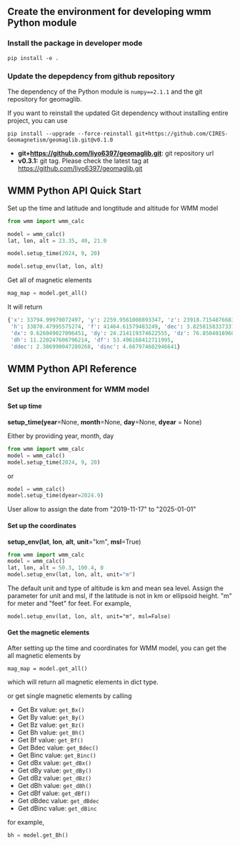 ## Create the environment for developing wmm Python module

### Install the package in developer mode

`pip install -e .`

### Update the depepdency from github repository

The dependency of the Python module is `numpy==2.1.1` and the git repository for geomaglib.

If you want to reinstall the updated Git dependency without installing entire project, you can use
  
`pip install --upgrade --force-reinstall git+https://github.com/CIRES-Geomagnetism/geomaglib.git@v0.1.0`

- **git+https://github.com/liyo6397/geomaglib.git**: git repository url
- **v0.3.1:** git tag. Please check the latest tag at https://github.com/liyo6397/geomaglib.git

## WMM Python API Quick Start

Set up the time and latitude and longtitude and altitude for WMM model

```python
from wmm import wmm_calc

model = wmm_calc()
lat, lon, alt = 23.35, 40, 21.0

model.setup_time(2024, 9, 20)

model.setup_env(lat, lon, alt)
```

Get all of magnetic elements

```python
mag_map = model.get_all()
```
It will return 

```python
{'x': 33794.99979072497, 'y': 2259.9561008893347, 'z': 23918.715487668323, 
 'h': 33870.47995575274, 'f': 41464.61579483249, 'dec': 3.8258158337337047, 'inc': 35.22904145081409, 
 'dx': 9.626049027096451, 'dy': 24.214119374622555, 'dz': 76.85040189603315, 
 'dh': 11.220247606796214, 'df': 53.496168412711995, 
 'ddec': 2.386990047280268, 'dinc': 4.667974602946641}
```

## WMM Python API Reference

### Set up the environment for WMM model

#### Set up time 

**setup_time(year**=None, **month**=None, **day**=None, **dyear** = None)

Either by providing year, month, day
```python
from wmm import wmm_calc
model = wmm_calc()
model.setup_time(2024, 9, 20)
```
or 
```python
model = wmm_calc()
model.setup_time(dyear=2024.9)
```

User allow to assign the date from "2019-11-17" to "2025-01-01"

#### Set up the coordinates

**setup_env(lat**, **lon**, **alt**, **unit**="km", **msl**=True)
```python
from wmm import wmm_calc
model = wmm_calc()
lat, lon, alt = 50.3, 100.4, 0
model.setup_env(lat, lon, alt, unit="m")
```

The default unit and type of altitude is km and mean sea level. 
Assign the parameter for unit and msl, if the latitude is not in km or ellipsoid height.
"m" for meter and "feet" for feet. For example,
```
model.setup_env(lat, lon, alt, unit="m", msl=False)
```

#### Get the magnetic elements

After setting up the time and coordinates for WMM model, you can get the all magnetic elements by

```
mag_map = model.get_all()
```

which will return all magnetic elements in dict type.

or get single magnetic elements by calling

- Get Bx value: `get_Bx()`
- Get By value: `get_By()`
- Get Bz value: `get_Bz()`
- Get Bh value: `get_Bh()`
- Get Bf value: `get_Bf()`
- Get Bdec value: `get_Bdec()`
- Get Binc value: `get_Binc()`
- Get dBx value: `get_dBx()`
- Get dBy value: `get_dBy()`
- Get dBz value: `get_dBz()`
- Get dBh value: `get_dBh()`
- Get dBf value: `get_dBf()`
- Get dBdec value: `get_dBdec`
- Get dBinc value: `get_dBinc`

for example,
```python
bh = model.get_Bh()
```

